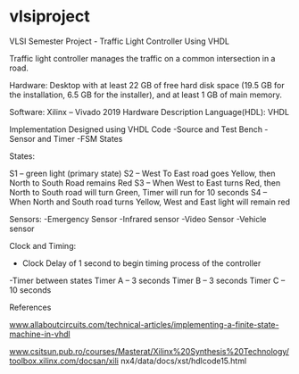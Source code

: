 # vlsiproject
VLSI Semester Project - Traffic Light Controller Using VHDL

Traffic light controller manages the traffic on a common intersection in a road.

Hardware: Desktop with at least 22 GB of free hard disk space (19.5 GB for the installation, 6.5 GB for the installer), and at least 1 GB of main memory.

Software: Xilinx – Vivado 2019
Hardware Description Language(HDL): VHDL

Implementation
Designed using VHDL Code
-Source and Test Bench
-Sensor and Timer
-FSM States


States:

S1 – green light (primary state)
S2 – West To East road goes Yellow, then North to South Road remains Red
S3 – When West to East turns Red, then North to South road will turn Green, Timer will run for 10 seconds
S4 – When North and South road turns Yellow, West and East light will remain red

Sensors:
-Emergency Sensor
-Infrared sensor
-Video Sensor
-Vehicle sensor


Clock and Timing:
- Clock Delay of 1 second to begin timing process of the controller

-Timer between states
Timer A – 3 seconds
Timer B – 3 seconds
Timer C – 10 seconds


References

www.allaboutcircuits.com/technical-articles/implementing-a-finite-state-machine-in-vhdl

www.csitsun.pub.ro/courses/Masterat/Xilinx%20Synthesis%20Technology/toolbox.xilinx.com/docsan/xili nx4/data/docs/xst/hdlcode15.html


